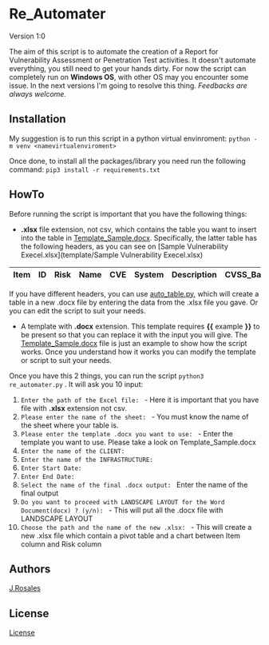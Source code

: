 # Re_Automater

Version 1:0

The aim of this script is to automate the creation of a Report for Vulnerability Assessment or Penetration Test activities.
It doesn't automate everything, you still need to get your hands dirty.
For now the script can completely run on **Windows OS**, with other OS may you encounter some issue. In the next versions I'm going to resolve this thing.
*Feedbacks are always welcome.*


## Installation

My suggestion is to run this script in a python virtual envinroment:
`python -m venv <namevirtualenviroment>`

Once done, to install all the packages/library you need run the following command:
`pip3 install -r requirements.txt`

## HowTo

Before running the script is important that you have the following things:

-  **.xlsx** file extension, not csv, which contains the table you want to insert into the table in [Template_Sample.docx](template/Template_Sample.docx). Specifically, the latter table has the following headers, as you can see on [Sample Vulnerability Execel.xlsx](template/Sample Vulnerability Execel.xlsx)

| Item | ID  | Risk | Name | CVE | System | Description | CVSS_Base_Score | CVSS_Temporal_Score | Solution |
| ---- | --- | ---- | ---- | --- | ------ | ----------- | --------------- | ------------------- | -------- |


If you have different headers, you can use [auto_table.py](auto_table), which will create a table in a new .docx file by entering the data from the .xlsx file you gave. Or you can edit the script to suit your needs.

- A template with **.docx** extension. This template requires **{{** example **}}** to be present so that you can replace it with the input you will give. The [Template_Sample.docx](template/Template_Sample.docx) file is just an example to show how the script works. Once you understand how it works you can modify the template or script to suit your needs.

Once you have this 2 things, you can run the script `python3 re_automater.py` .
It will ask you 10 input:

1) `Enter the path of the Excel file: ` - Here it is important that you have file with **.xlsx** extension not csv.
2) `Please enter the name of the sheet: ` - You must know the name of the sheet where your table is.
3) `Please enter the template .docx you want to use: ` - Enter the template you want to use. Please take a look on Template_Sample.docx
4) `Enter the name of the CLIENT: `
5) `Enter the name of the INFRASTRUCTURE: `
6) `Enter Start Date: `
7) `Enter End Date:  `
8) `Select the name of the final .docx output: ` Enter the name of the final output
9) `Do you want to proceed with LANDSCAPE LAYOUT for the Word Document(docx) ? (y/n): ` - This will put all the .docx file with LANDSCAPE LAYOUT
10) `Choose the path and the name of the new .xlsx: ` - This will create a new .xlsx file which contain a pivot table and a chart between Item column and Risk column

## Authors

 [J.Rosales](https://it.linkedin.com/in/johnchri-rosales31)

## License

[License](LICENSE)






